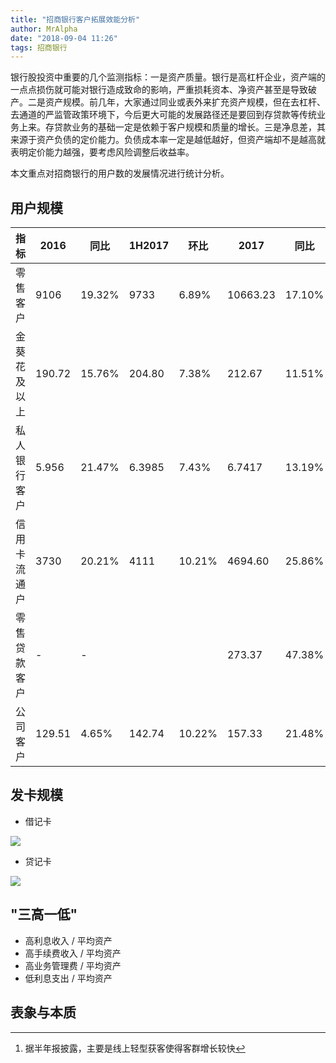 ```yaml
---
title: "招商银行客户拓展效能分析"
author: MrAlpha
date: "2018-09-04 11:26"
tags: 招商银行
---
```


银行股投资中重要的几个监测指标：一是资产质量。银行是高杠杆企业，资产端的一点点损伤就可能对银行造成致命的影响，严重损耗资本、净资产甚至是导致破产。二是资产规模。前几年，大家通过同业或表外来扩充资产规模，但在去杠杆、去通道的严监管政策环境下，今后更大可能的发展路径还是要回到存贷款等传统业务上来。存贷款业务的基础一定是依赖于客户规模和质量的增长。三是净息差，其来源于资产负债的定价能力。负债成本率一定是越低越好，但资产端却不是越高就表明定价能力越强，要考虑风险调整后收益率。

本文重点对招商银行的用户数的发展情况进行统计分析。

## 用户规模

| 指标         | 2016   | 同比   | 1H2017 | 环比   | 2017     | 同比   | 1H2018   | 环比       |
| ------------ | ------ | ------ | ------ | ------ | -------- | ------ | -------- | ---------- |
| 零售客户     | 9106   | 19.32% | 9733   | 6.89%  | 10663.23 | 17.10% | 11632.61 | 9.09%      |
| 金葵花及以上 | 190.72 | 15.76% | 204.80 | 7.38%  | 212.67   | 11.51% | 229.55   | 7.94%      |
| 私人银行客户 | 5.956  | 21.47% | 6.3985 | 7.43%  | 6.7417   | 13.19% | 7.1776   | 6.47%      |
| 信用卡流通户 | 3730   | 20.21% | 4111   | 10.21% | 4694.60  | 25.86% | 5268.86  | 12.23%     |
| 零售贷款客户 | -      | -      |        |        | 273.37   | 47.38% | 390.10   | 42.70%[^1] |
| 公司客户     | 129.51 | 4.65%  | 142.74 | 10.22% | 157.33   | 21.48% | 171.80   | 9.20%      |

[^1]: 据半年报披露，主要是线上轻型获客使得客群增长较快

## 发卡规模

- 借记卡

![](http://7xonmk.com1.z0.glb.clouddn.com/2018-09-11_11-27-54.png)

- 贷记卡

![](http://7xonmk.com1.z0.glb.clouddn.com/2018-09-11_11-30-25.png)

## "三高一低"

- 高利息收入 / 平均资产
- 高手续费收入 / 平均资产
- 高业务管理费 / 平均资产
- 低利息支出 / 平均资产


## 表象与本质
